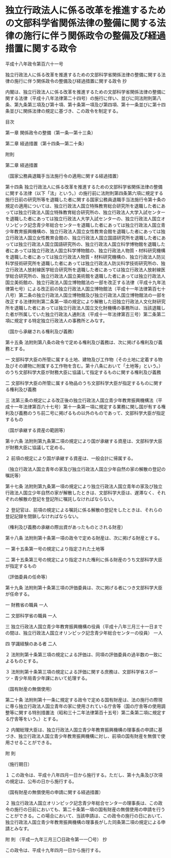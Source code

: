 # 独立行政法人に係る改革を推進するための文部科学省関係法律の整備に関する法律の施行に伴う関係政令の整備及び経過措置に関する政令

平成十八年政令第百六十一号

独立行政法人に係る改革を推進するための文部科学省関係法律の整備に関する法律の施行に伴う関係政令の整備及び経過措置に関する政令 抄

内閣は、独立行政法人に係る改革を推進するための文部科学省関係法律の整備に関する法律（平成十八年法律第二十四号）の施行に伴い、並びに同法附則第八条、第九条第三項及び第十項、第十条第一項及び第四項、第十一条並びに第十四条並びに関係法律の規定に基づき、この政令を制定する。

目次

第一章 関係政令の整備（第一条―第十三条）

第二章 経過措置（第十四条―第二十条）

附則

第二章 経過措置

（国家公務員退職手当法施行令の適用に関する経過措置）

第十四条 独立行政法人に係る改革を推進するための文部科学省関係法律の整備に関する法律（以下「法」という。）の施行前に法附則第四条第六項に規定する施行日前の研究所等を退職した者に関する国家公務員退職手当法施行令第十条の規定の適用については、独立行政法人国立特殊教育総合研究所を退職した者にあっては独立行政法人国立特殊教育総合研究所の、独立行政法人大学入試センターを退職した者にあっては独立行政法人大学入試センターの、独立行政法人国立オリンピック記念青少年総合センターを退職した者にあっては独立行政法人国立青少年教育振興機構の、独立行政法人国立女性教育会館を退職した者にあっては独立行政法人国立女性教育会館の、独立行政法人国立国語研究所を退職した者にあっては独立行政法人国立国語研究所の、独立行政法人国立科学博物館を退職した者にあっては独立行政法人国立科学博物館の、独立行政法人物質・材料研究機構を退職した者にあっては独立行政法人物質・材料研究機構の、独立行政法人防災科学技術研究所を退職した者にあっては独立行政法人防災科学技術研究所の、独立行政法人放射線医学総合研究所を退職した者にあっては独立行政法人放射線医学総合研究所の、独立行政法人国立美術館を退職した者にあっては独立行政法人国立美術館の、独立行政法人国立博物館法の一部を改正する法律（平成十九年法律第七号）による改正前の独立行政法人国立博物館法（平成十一年法律第百七十八号）第二条の独立行政法人国立博物館及び独立行政法人国立博物館法の一部を改正する法律附則第二条第一項の規定により解散した旧独立行政法人文化財研究所を退職した者にあっては独立行政法人国立文化財機構の事務所は、当該退職した者が所属していた独立行政法人通則法（平成十一年法律第百三号）第二条第二項に規定する特定独立行政法人の事務所とみなす。

（国から承継される権利及び義務）

第十五条 法附則第八条の政令で定める権利及び義務は、次に掲げる権利及び義務とする。

一 文部科学大臣の所管に属する土地、建物及び工作物（その土地に定着する物及びその建物に附属する工作物を含む。第十八条において「土地等」という。）のうち文部科学大臣が財務大臣に協議して指定するものに関する権利及び義務

二 文部科学大臣の所管に属する物品のうち文部科学大臣が指定するものに関する権利及び義務

三 法第三条の規定による改正後の独立行政法人国立青少年教育振興機構法（平成十一年法律第百六十七号）第十一条第一項に規定する業務に関し国が有する権利及び義務のうち前二号に掲げるもの以外のものであって、文部科学大臣が指定するもの

（国が承継する資産の範囲等）

第十六条 法附則第九条第二項の規定により国が承継する資産は、文部科学大臣が財務大臣に協議して定める。

２ 前項の規定により国が承継する資産は、一般会計に帰属する。

（独立行政法人国立青年の家及び独立行政法人国立少年自然の家の解散の登記の嘱託等）

第十七条 法附則第九条第一項の規定により独立行政法人国立青年の家及び独立行政法人国立少年自然の家が解散したときは、文部科学大臣は、遅滞なく、それぞれの解散の登記を登記所に嘱託しなければならない。

２ 登記官は、前項の規定による嘱託に係る解散の登記をしたときは、それらの登記記録を閉鎖しなければならない。

（権利及び義務の承継の際出資があったものとされる財産）

第十八条 法附則第十条第一項の政令で定める財産は、次に掲げる財産とする。

一 第十五条第一号の規定により指定された土地等

二 第十五条第三号の規定により指定された権利に係る財産のうち文部科学大臣が指定するもの

（評価委員の任命等）

第十九条 法附則第十条第三項の評価委員は、次に掲げる者につき文部科学大臣が任命する。

一 財務省の職員 一人

二 文部科学省の職員 一人

三 独立行政法人国立青少年教育振興機構の役員（平成十八年三月三十一日までの間は、独立行政法人国立オリンピック記念青少年総合センターの役員） 一人

四 学識経験のある者 二人

２ 法附則第十条第三項の規定による評価は、同項の評価委員の過半数の一致によるものとする。

３ 法附則第十条第三項の規定による評価に関する庶務は、文部科学省スポーツ・青少年局青少年課において処理する。

（国有財産の無償使用）

第二十条 法附則第十一条に規定する政令で定める国有財産は、法の施行の際現に専ら独立行政法人国立青年の家に使用されている庁舎等（国の庁舎等の使用調整等に関する特別措置法（昭和三十二年法律第百十五号）第二条第二項に規定する庁舎等をいう。）とする。

２ 内閣総理大臣は、独立行政法人国立青少年教育振興機構の理事長の申請に基づき、独立行政法人国立青少年教育振興機構に対し、前項の国有財産を無償で使用させることができる。

附 則

（施行期日）

１ この政令は、平成十八年四月一日から施行する。ただし、第十九条及び次項の規定は、公布の日から施行する。

（国有財産の無償使用の申請に関する経過措置）

２ 独立行政法人国立オリンピック記念青少年総合センターの理事長は、この政令の施行の日前においても、第二十条第一項の国有財産の無償使用の申請を行うことができる。この場合において、当該申請は、この政令の施行の日において、独立行政法人国立青少年教育振興機構の理事長がした同条第二項の規定による申請とみなす。

附 則 （平成一九年三月三〇日政令第一一〇号） 抄

この政令は、平成十九年四月一日から施行する。
